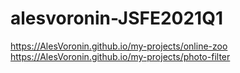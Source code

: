 # alesvoronin-JSFE2021Q1
https://AlesVoronin.github.io/my-projects/online-zoo
https://AlesVoronin.github.io/my-projects/photo-filter
